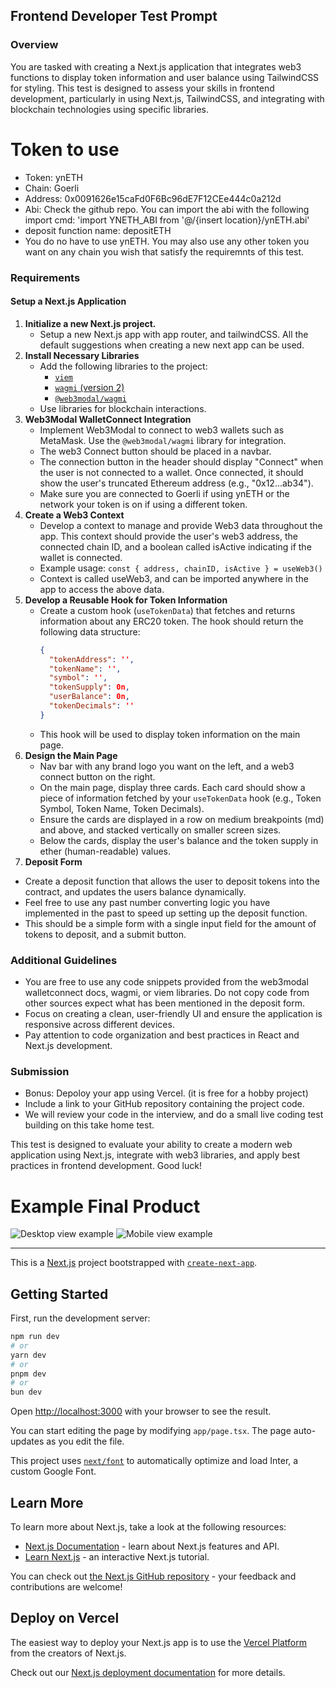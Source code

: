 ## Frontend Developer Test Prompt

### Overview

You are tasked with creating a Next.js application that integrates web3 functions to display token information and user balance using TailwindCSS for styling. This test is designed to assess your skills in frontend development, particularly in using Next.js, TailwindCSS, and integrating with blockchain technologies using specific libraries.

# Token to use
- Token: ynETH
- Chain: Goerli
- Address: 0x0091626e15caFd0F6Bc96dE7F12CEe444c0a212d
- Abi: Check the github repo. You can import the abi with the following import cmd: 'import YNETH_ABI from '@/{insert location}/ynETH.abi'
- deposit function name: depositETH
- You do no have to use ynETH. You may also use any other token you want on any chain you wish that satisfy the requiremnts of this test.

### Requirements

#### Setup a Next.js Application

1. **Initialize a new Next.js project.**
   - Setup a new Next.js app with app router, and tailwindCSS. All the default suggestions when creating a new next app can be used.
2. **Install Necessary Libraries**
   - Add the following libraries to the project:
     - [`viem`](https://viem.sh/)
     - [`wagmi` (version 2)](https://wagmi.sh/)
     - [`@web3modal/wagmi`](https://docs.walletconnect.com/web3modal/nextjs/about)
   - Use libraries for blockchain interactions.
3. **Web3Modal WalletConnect Integration**
   - Implement Web3Modal to connect to web3 wallets such as MetaMask. Use the `@web3modal/wagmi` library for integration.
   - The web3 Connect button should be placed in a navbar.
   - The connection button in the header should display "Connect" when the user is not connected to a wallet. Once connected, it should show the user's truncated Ethereum address (e.g., "0x12...ab34").
   - Make sure you are connected to Goerli if using ynETH or the network your token is on if using a different token.
4. **Create a Web3 Context**
   - Develop a context to manage and provide Web3 data throughout the app. This context should provide the user's web3 address, the connected chain ID, and a boolean called isActive indicating if the wallet is connected.
   - Example usage: `const { address, chainID, isActive } = useWeb3()`
   - Context is called useWeb3, and can be imported anywhere in the app to access the above data.
5. **Develop a Reusable Hook for Token Information**
   - Create a custom hook (`useTokenData`) that fetches and returns information about any ERC20 token. The hook should return the following data structure:
     ```json
     {
       "tokenAddress": '',
       "tokenName": '',
       "symbol": '',
       "tokenSupply": 0n,
       "userBalance": 0n,
       "tokenDecimals": ''
     }
     ```
   - This hook will be used to display token information on the main page.
6. **Design the Main Page**
   - Nav bar with any brand logo you want on the left, and a web3 connect button on the right.
   - On the main page, display three cards. Each card should show a piece of information fetched by your `useTokenData` hook (e.g., Token Symbol, Token Name, Token Decimals).
   - Ensure the cards are displayed in a row on medium breakpoints (md) and above, and stacked vertically on smaller screen sizes.
   - Below the cards, display the user's balance and the token supply in ether (human-readable) values.
8. **Deposit Form**

- Create a deposit function that allows the user to deposit tokens into the contract, and updates the users balance dynamically.
- Feel free to use any past number converting logic you have implemented in the past to speed up setting up the deposit function.
- This should be a simple form with a single input field for the amount of tokens to deposit, and a submit button.

### Additional Guidelines

- You are free to use any code snippets provided from the web3modal walletconnect docs, wagmi, or viem libraries. Do not copy code from other sources expect what has been mentioned in the deposit form.
- Focus on creating a clean, user-friendly UI and ensure the application is responsive across different devices.
- Pay attention to code organization and best practices in React and Next.js development.

### Submission

- Bonus: Depoloy your app using Vercel. (it is free for a hobby project)
- Include a link to your GitHub repository containing the project code.
- We will review your code in the interview, and do a small live coding test building on this take home test.

This test is designed to evaluate your ability to create a modern web application using Next.js, integrate with web3 libraries, and apply best practices in frontend development. Good luck!

# Example Final Product

![Desktop view example](/example-1.png)
![Mobile view example](/example-2.png)


----


This is a [Next.js](https://nextjs.org/) project bootstrapped with [`create-next-app`](https://github.com/vercel/next.js/tree/canary/packages/create-next-app).

## Getting Started

First, run the development server:

```bash
npm run dev
# or
yarn dev
# or
pnpm dev
# or
bun dev
```

Open [http://localhost:3000](http://localhost:3000) with your browser to see the result.

You can start editing the page by modifying `app/page.tsx`. The page auto-updates as you edit the file.

This project uses [`next/font`](https://nextjs.org/docs/basic-features/font-optimization) to automatically optimize and load Inter, a custom Google Font.

## Learn More

To learn more about Next.js, take a look at the following resources:

- [Next.js Documentation](https://nextjs.org/docs) - learn about Next.js features and API.
- [Learn Next.js](https://nextjs.org/learn) - an interactive Next.js tutorial.

You can check out [the Next.js GitHub repository](https://github.com/vercel/next.js/) - your feedback and contributions are welcome!

## Deploy on Vercel

The easiest way to deploy your Next.js app is to use the [Vercel Platform](https://vercel.com/new?utm_medium=default-template&filter=next.js&utm_source=create-next-app&utm_campaign=create-next-app-readme) from the creators of Next.js.

Check out our [Next.js deployment documentation](https://nextjs.org/docs/deployment) for more details.
